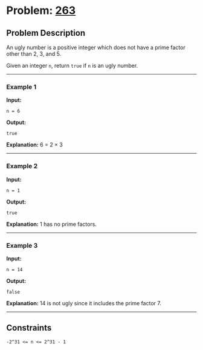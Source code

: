 
# Problem: [263](https://leetcode.com/problems/ugly-number/)

## Problem Description
An ugly number is a positive integer which does not have a prime factor other than 2, 3, and 5.

Given an integer `n`, return `true` if `n` is an ugly number.

---

### Example 1

**Input:**
```
n = 6
```

**Output:**
```
true
```

**Explanation:**
6 = 2 × 3

---

### Example 2

**Input:**
```
n = 1
```

**Output:**
```
true
```

**Explanation:**
1 has no prime factors.

---

### Example 3

**Input:**
```
n = 14
```

**Output:**
```
false
```

**Explanation:**
14 is not ugly since it includes the prime factor 7.

---

## Constraints
```
-2^31 <= n <= 2^31 - 1
```
